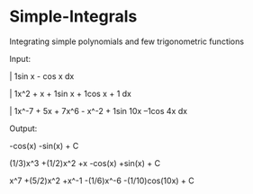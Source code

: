 # Simple-Integrals
Integrating simple polynomials and few trigonometric functions 

Input:


| 1sin x - cos x dx


| 1x^2 + x + 1sin x + 1cos x + 1 dx


| 1x^-7 + 5x + 7x^6 - x^-2 + 1sin 10x –1cos 4x dx


Output:


-cos(x) -sin(x) + C


(1/3)x^3 +(1/2)x^2 +x -cos(x) +sin(x) + C


x^7 +(5/2)x^2 +x^-1 -(1/6)x^-6 -(1/10)cos(10x) + C

